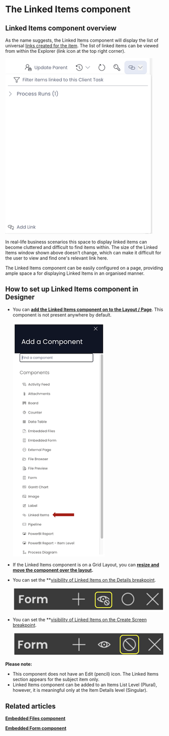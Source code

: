 # The Linked Items component

## Linked Items component overview

As the name suggests, the Linked Items component will display the list of universal [links created for the item](https://docs.rapidplatform.com/books/experiences/page/how-to-create-items-for-a-table-from-a-linked-table). The list of linked items can be viewed from within the Explorer (link icon at the top right corner).   

![Linked items Explorer example](<Linked items Explorer example.png>)

In real-life business scenarios this space to display linked items can become cluttered and difficult to find items within. The size of the Linked Items window shown above doesn't change, which can make it difficult for the user to view and find one's relevant link here.

The Linked Items component can be easily configured on a page, providing ample space a for displaying Linked Items in an organised manner.

## How to set up Linked Items component in Designer

- You can **[add the Linked Items component on to the Layout / Page](https://docs.rapidplatform.com/books/experiences/page/how-to-add-a-component-to-a-layout-page "How to add a component to a Layout / Page?")**. This component is not present anywhere by default. 

    ![Components list](<Components list.png>)
- If the Linked Items component is on a Grid Layout, you can **[resize and move the component over the layout](https://docs.rapidplatform.com/books/experiences/page/how-to-arrange-a-component-on-grid-layout "How to arrange a component on Grid layout?").**
- You can set the **[visibility of Linked Items on the Details breakpoint](https://docs.rapidplatform.com/books/experiences/page/how-to-set-a-component-to-be-visible-hidden-on-item-details-and-create-breakpoints "How to set a component to be visible / hidden on 'Item Details' and 'Create' breakpoints?").   

    ![Visibility toggle](<../Visiblity toggle.png>)
- You can set the **[visibility of Linked Items on the Create Screen breakpoint](https://docs.rapidplatform.com/books/experiences/page/how-to-set-a-component-to-be-visible-hidden-on-item-details-and-create-breakpoints "How to set a component to be visible / hidden on 'Item Details' and 'Create' breakpoints?").   

    ![Display toggle](<../Display toggle.png>)

**Please note:**

- This component does not have an Edit (pencil) icon. The Linked Items section appears for the subject item only.
- Linked Items component can be added to an Items List Level (Plural), however, it is meaningful only at the Item Details level (Singular).

## Related articles

[**Embedded Files component**](https://docs.rapidplatform.com/books/experiences/page/what-is-an-embedded-files-component-on-a-layout-page "What is an Embedded Files component on a Layout / Page?")

[**Embedded Form component**](https://docs.rapidplatform.com/books/experiences/page/what-is-a-embedded-form-component-on-a-layout-page "What is a Embedded Form component on a Layout / Page?")
